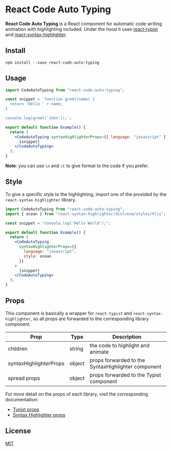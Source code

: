 # React Code Auto Typing

**React Code Auto Typing** is a React component for automatic code writing animation with highlighting included. Under the hood it uses [react-typist](https://github.com/jstejada/react-typist) and [react-syntax-highlighter](https://github.com/react-syntax-highlighter/react-syntax-highlighter).

## Install

```
npm install --save react-code-auto-typing
```

## Usage

```jsx
import CodeAutoTyping from "react-code-auto-typing";

const snippet = `function greet(name) {
  return 'Hello ' + name;
}

console.log(greet('John'));`;

export default function Example() {
  return (
    <CodeAutoTyping syntaxHighlighterProps={{ language: "javascript" }}>
      {snippet}
    </CodeAutoTyping>
  );
}
```

**Note**: you can use `\n` and `\t` to give format to the code if you prefer.

## Style

To give a specific style to the highlighting, import one of the provided by the `react-syntax-highlighter` library.

```jsx
import CodeAutoTyping from "react-code-auto-typing";
import { ocean } from "react-syntax-highlighter/dist/esm/styles/hljs";

const snippet = "console.log('Hello World');";

export default function Example() {
  return (
    <CodeAutoTyping
      syntaxHighlighterProps={{
        language: "javascript",
        style: ocean
      }}
    >
      {snippet}
    </CodeAutoTyping>
  );
}
```

## Props

This component is basically a wrapper for `react-typist` and `react-syntax-highlighter`, so all props are forwarded to the corresponding library component.

| Prop                   | Type   | Description                                        |
| ---------------------- | ------ | -------------------------------------------------- |
| children               | string | the code to highlight and animate                  |
| syntaxHighlighterProps | object | props forwarded to the SyntaxHighlighter component |
| spread props           | object | props forwarded to the Typist component            |

For more detail on the props of each library, visit the corresponding documentation:

* [Typist props](https://github.com/jstejada/react-typist#typist-props)
* [Syntax Highlighter props](https://github.com/react-syntax-highlighter/react-syntax-highlighter#props)

## License

[MIT](https://mit-license.org/)
